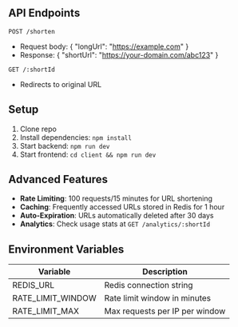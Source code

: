## API Endpoints

`POST /shorten`
- Request body: { "longUrl": "https://example.com" }
- Response: { "shortUrl": "https://your-domain.com/abc123" }

`GET /:shortId`
- Redirects to original URL

## Setup
1. Clone repo
2. Install dependencies: `npm install`
3. Start backend: `npm run dev`
4. Start frontend: `cd client && npm run dev`


## Advanced Features

- **Rate Limiting**: 100 requests/15 minutes for URL shortening
- **Caching**: Frequently accessed URLs stored in Redis for 1 hour
- **Auto-Expiration**: URLs automatically deleted after 30 days
- **Analytics**: Check usage stats at `GET /analytics/:shortId`

## Environment Variables

| Variable              | Description                     |
|-----------------------|---------------------------------|
| REDIS_URL             | Redis connection string         |
| RATE_LIMIT_WINDOW     | Rate limit window in minutes    |
| RATE_LIMIT_MAX        | Max requests per IP per window  |